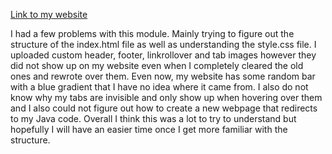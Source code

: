[Link to my website](adamwk97.epizy.com)

I had a few problems with this module. Mainly trying to figure out the structure of the index.html file as well as understanding the style.css file. I uploaded custom header, footer, linkrollover and tab images however they did not show up on my website even when I completely cleared the old ones and rewrote over them. Even now, my website has some random bar with a blue gradient that I have no idea where it came from. I also do not know why my tabs are invisible and only show up when hovering over them and I also could not figure out how to create a new webpage that redirects to my Java code. Overall I think this was a lot to try to understand but hopefully I will have an easier time once I get more familiar with the structure. 
